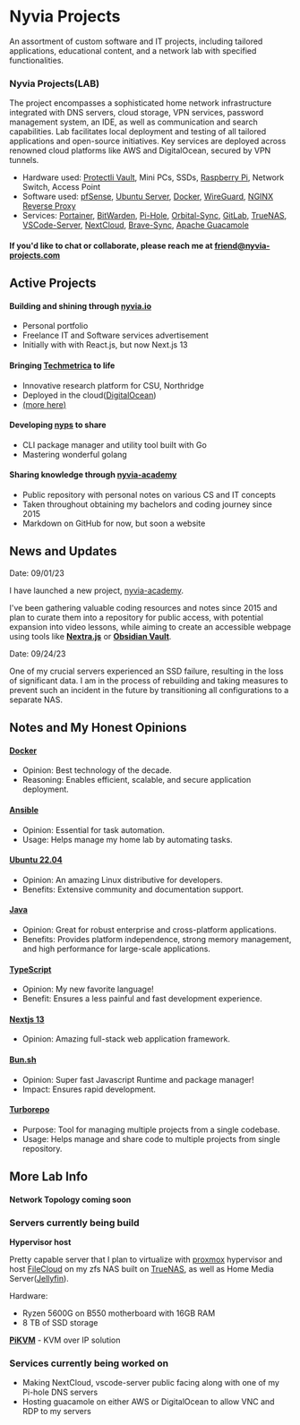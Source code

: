 # Nyvia Projects

An assortment of custom software and IT projects, including tailored applications, educational content, and a network lab with specified functionalities.

### Nyvia Projects(LAB)

The project encompasses a sophisticated home network infrastructure integrated with DNS servers, cloud storage, VPN services, password management system, an IDE, as well as communication and search capabilities. Lab facilitates local deployment and testing of all tailored applications and open-source initiatives. Key services are deployed across renowned cloud platforms like AWS and DigitalOcean, secured by VPN tunnels.

- Hardware used: [Protectli Vault](https://protectli.com/), Mini PCs, SSDs, [Raspberry Pi](https://www.raspberrypi.com/), Network Switch, Access Point
- Software used: [pfSense](https://www.pfsense.org/), [Ubuntu Server](https://ubuntu.com/download/server), [Docker](https://ubuntu.com/download/server), [WireGuard](https://www.wireguard.com/), [NGINX Reverse Proxy](https://docs.nginx.com/nginx/admin-guide/web-server/reverse-proxy/)
- Services: [Portainer](https://www.portainer.io/), [BitWarden](https://bitwarden.com/), [Pi-Hole](https://pi-hole.net/), [Orbital-Sync](https://github.com/mattwebbio/orbital-sync), [GitLab](https://about.gitlab.com/install/), [TrueNAS](https://www.truenas.com/), [VSCode-Server](https://github.com/coder/code-server), [NextCloud](https://nextcloud.com/install/), [Brave-Sync](https://github.com/brave/go-sync), [Apache Guacamole](https://guacamole.apache.org/)

#### If you'd like to chat or collaborate, please reach me at [friend@nyvia-projects.com](mailto:friend@nyvia-projects.com)

## Active Projects

#### **Building and shining through [nyvia.io](https://nyvia.io)**

- Personal portfolio
- Freelance IT and Software services advertisement
- Initially with with React.js, but now Next.js 13

#### **Bringing [Techmetrica](https://techmetrica.org) to life**

- Innovative research platform for CSU, Northridge
- Deployed in the cloud([DigitalOcean](https://www.digitalocean.com/))
- [(more here)](https://github.com/techmetrica)

#### **Developing [nyps](https://github.com/nyvia-projects/nyps-v0) to share**

- CLI package manager and utility tool built with Go
- Mastering wonderful golang

#### **Sharing knowledge through [nyvia-academy](https://github.com/nyvia-projects/nyvia-academy)**

- Public repository with personal notes on various CS and IT concepts
- Taken throughout obtaining my bachelors and coding journey since 2015
- Markdown on GitHub for now, but soon a website

## News and Updates

Date: 09/01/23

I have launched a new project, [nyvia-academy](https://github.com/nyvia-projects/nyvia-academy).

I've been gathering valuable coding resources and notes since 2015 and plan to curate them into a repository for public access, with potential expansion into video lessons, while aiming to create an accessible webpage using tools like **[Nextra.js](https://nextra.site/)** or **[Obsidian Vault](https://obsidian.md/)**.

Date: 09/24/23

One of my crucial servers experienced an SSD failure, resulting in the loss of significant data. I am in the process of rebuilding and taking measures to prevent such an incident in the future by transitioning all configurations to a separate NAS.

## Notes and My Honest Opinions

#### [Docker](https://www.docker.com/)

- Opinion: Best technology of the decade.
- Reasoning: Enables efficient, scalable, and secure application deployment.

#### [Ansible](https://www.ansible.com/)

- Opinion: Essential for task automation.
- Usage: Helps manage my home lab by automating tasks.

#### [Ubuntu 22.04](https://releases.ubuntu.com/jammy/)

- Opinion: An amazing Linux distributive for developers.
- Benefits: Extensive community and documentation support.

#### [Java](https://java.com)

- Opinion: Great for robust enterprise and cross-platform applications.
- Benefits: Provides platform independence, strong memory management, and high performance for large-scale applications.

#### [TypeScript](https://typescriptlang.org/)

- Opinion: My new favorite language!
- Benefit: Ensures a less painful and fast development experience.

#### [Nextjs 13](https://nextjs.org/)

- Opinion: Amazing full-stack web application framework.

#### [Bun.sh](https://bun.sh)

- Opinion: Super fast Javascript Runtime and package manager!
- Impact: Ensures rapid development.

#### [Turborepo](https://turbo.build/)

- Purpose: Tool for managing multiple projects from a single codebase.
- Usage: Helps manage and share code to multiple projects from single repository.

## More Lab Info

#### Network Topology coming soon

### Servers currently being build

**Hypervisor host**

Pretty capable server that I plan to virtualize with [proxmox](https://www.proxmox.com/en/) hypervisor and
host [FileCloud](https://www.filecloud.com/) on my zfs NAS built on [TrueNAS](https://www.truenas.com/), as well as Home Media Server([Jellyfin](https://github.com/jellyfin/jellyfin)).

Hardware:

- Ryzen 5600G on B550 motherboard with 16GB RAM
- 8 TB of SSD storage

**[PiKVM](https://pikvm.org/)** - KVM over IP solution

### Services currently being worked on

- Making NextCloud, vscode-server public facing along with one of my Pi-hole DNS servers
- Hosting guacamole on either AWS or DigitalOcean to allow VNC and RDP to my servers

